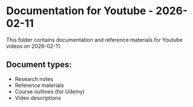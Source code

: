 # Documentation for Youtube - 2026-02-11

This folder contains documentation and reference materials for Youtube videos on 2026-02-11.

## Document types:
- Research notes
- Reference materials
- Course outlines (for Udemy)
- Video descriptions
